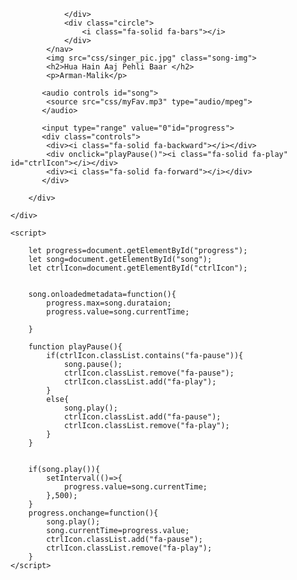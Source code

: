 <!DOCTYPE html>
<html lang="en">
<head>
    <meta charset="UTF-8">
    <meta name="viewport" content="width=device-width, initial-scale=1.0">
    <title>Document</title>
    <link rel="stylesheet" href="css/style.css">
    <script src="https://kit.fontawesome.com/4628f4cb20.js" crossorigin="anonymous"></script>
</head>
<body>
    <div class="container">
        <div class="Music-Player">
            <nav>
                <div class="circle">
                    <i class="fa-solid fa-angle-left"></i>

                </div>
                <div class="circle">
                    <i class="fa-solid fa-bars"></i>
                </div>
            </nav>
            <img src="css/singer_pic.jpg" class="song-img">
            <h2>Hua Hain Aaj Pehli Baar </h2>
            <p>Arman-Malik</p>

           <audio controls id="song">
            <source src="css/myFav.mp3" type="audio/mpeg">
           </audio>

           <input type="range" value="0"id="progress">
           <div class="controls">
            <div><i class="fa-solid fa-backward"></i></div>
            <div onclick="playPause()"><i class="fa-solid fa-play" id="ctrlIcon"></i></div>
            <div><i class="fa-solid fa-forward"></i></div>
           </div>

        </div>

    </div>

    <script>

        let progress=document.getElementById("progress");
        let song=document.getElementById("song");
        let ctrlIcon=document.getElementById("ctrlIcon");
        

        song.onloadedmetadata=function(){
            progress.max=song.durataion;
            progress.value=song.currentTime;

        }

        function playPause(){
            if(ctrlIcon.classList.contains("fa-pause")){
                song.pause();
                ctrlIcon.classList.remove("fa-pause");
                ctrlIcon.classList.add("fa-play");
            }
            else{
                song.play();
                ctrlIcon.classList.add("fa-pause");
                ctrlIcon.classList.remove("fa-play");
            }
        }


        if(song.play()){
            setInterval(()=>{
                progress.value=song.currentTime;
            },500);
        }
        progress.onchange=function(){
            song.play();
            song.currentTime=progress.value;
            ctrlIcon.classList.add("fa-pause");
            ctrlIcon.classList.remove("fa-play");
        }
    </script>
    
    
</body>
</html>
